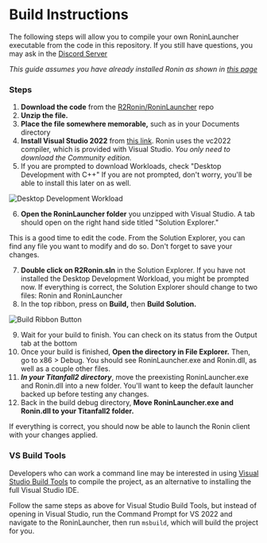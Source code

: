# Build Instructions
The following steps will allow you to compile your own RoninLauncher executable from the code in this repository. If you still have questions, you may ask in the [Discord Server](https://discord.gg/Ronin)

*This guide assumes you have already installed Ronin as shown in [this page](https://r2Ronin.gitbook.io/r2Ronin-wiki/installing-Ronin/basic-setup)*

### Steps
1. **Download the code** from the [R2Ronin/RoninLauncher](https://github.com/R2Ronin/RoninLauncher) repo
2. **Unzip the file.**
3. **Place the file somewhere memorable,** such as in your Documents directory
4. **Install Visual Studio 2022** from [this link](https://visualstudio.microsoft.com/downloads/). Ronin uses the vc2022 compiler, which is provided with Visual Studio. *You only need to download the Community edition.*
5. If you are prompted to download Workloads, check "Desktop Development with C++" If you are not prompted, don't worry, you'll be able to install this later on as well.

![Desktop Development Workload](https://user-images.githubusercontent.com/40443620/147722260-b6ec90e9-7b74-4fb7-b512-680c039afaef.png)

6. **Open the RoninLauncher folder** you unzipped with Visual Studio. A tab should open on the right hand side titled "Solution Explorer."



This is a good time to edit the code. From the Solution Explorer, you can find any file you want to modify and do so. Don't forget to save your changes.

7. **Double click on R2Ronin.sln** in the Solution Explorer. If you have not installed the Desktop Development Workload, you might be prompted now. If everything is correct, the Solution Explorer should change to two files: Ronin and RoninLauncher
8. In the top ribbon, press on **Build,** then **Build Solution.**

![Build Ribbon Button](https://user-images.githubusercontent.com/40443620/147722646-3f50f6f4-61dd-4458-8f16-7dafec0be979.png)

9. Wait for your build to finish. You can check on its status from the Output tab at the bottom
10. Once your build is finished, **Open the directory in File Explorer.** Then, go to x86 > Debug. You should see RoninLauncher.exe and Ronin.dll, as well as a couple other files.
11. **_In your Titanfall2 directory_**, move the preexisting RoninLauncher.exe and Ronin.dll into a new folder. You'll want to keep the default launcher backed up before testing any changes.
12. Back in the build debug directory, **Move RoninLauncher.exe and Ronin.dll to your Titanfall2 folder.**

If everything is correct, you should now be able to launch the Ronin client with your changes applied.

### VS Build Tools

Developers who can work a command line may be interested in using [Visual Studio Build Tools](https://visualstudio.microsoft.com/downloads/#build-tools-for-visual-studio-2022) to compile the project, as an alternative to installing the full Visual Studio IDE.

Follow the same steps as above for Visual Studio Build Tools, but instead of opening in Visual Studio, run the Command Prompt for VS 2022 and navigate to the RoninLauncher, then run ```msbuild```, which will build the project for you.
